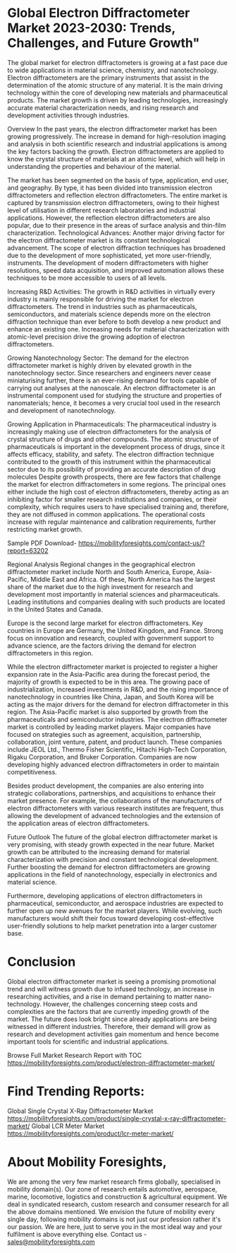 # Global Electron Diffractometer Market 2023-2030: Trends, Challenges, and Future Growth"
The global market for electron diffractometers is growing at a fast pace due to wide applications in material science, chemistry, and nanotechnology. Electron diffractometers are the primary instruments that assist in the determination of the atomic structure of any material. It is the main driving technology within the core of developing new materials and pharmaceutical products. The market growth is driven by leading technologies, increasingly accurate material characterization needs, and rising research and development activities through industries.

Overview
In the past years, the electron diffractometer market has been growing progressively. The increase in demand for high-resolution imaging and analysis in both scientific research and industrial applications is among the key factors backing the growth. Electron diffractometers are applied to know the crystal structure of materials at an atomic level, which will help in understanding the properties and behaviour of the material.

The market has been segmented on the basis of type, application, end user, and geography. By type, it has been divided into transmission electron diffractometers and reflection electron diffractometers. The entire market is captured by transmission electron diffractometers, owing to their highest level of utilisation in different research laboratories and industrial applications. However, the reflection electron diffractometers are also popular, due to their presence in the areas of surface analysis and thin-film characterization.
Technological Advances: Another major driving factor for the electron diffractometer market is its constant technological advancement. The scope of electron diffraction techniques has broadened due to the development of more sophisticated, yet more user-friendly, instruments. The development of modern diffractometers with higher resolutions, speed data acquisition, and improved automation allows these techniques to be more accessible to users of all levels.

Increasing R&D Activities: The growth in R&D activities in virtually every industry is mainly responsible for driving the market for electron diffractometers. The trend in industries such as pharmaceuticals, semiconductors, and materials science depends more on the electron diffraction technique than ever before to both develop a new product and enhance an existing one. Increasing needs for material characterization with atomic-level precision drive the growing adoption of electron diffractometers.

Growing Nanotechnology Sector: The demand for the electron diffractometer market is highly driven by elevated growth in the nanotechnology sector. Since researchers and engineers never cease miniaturising further, there is an ever-rising demand for tools capable of carrying out analyses at the nanoscale. An electron diffractometer is an instrumental component used for studying the structure and properties of nanomaterials; hence, it becomes a very crucial tool used in the research and development of nanotechnology.

Growing Application in Pharmaceuticals: The pharmaceutical industry is increasingly making use of electron diffractometers for the analysis of crystal structure of drugs and other compounds. The atomic structure of pharmaceuticals is important in the development process of drugs, since it affects efficacy, stability, and safety. The electron diffraction technique contributed to the growth of this instrument within the pharmaceutical sector due to its possibility of providing an accurate description of drug molecules
Despite growth prospects, there are few factors that challenge the market for electron diffractometers in some regions. The principal ones either include the high cost of electron diffractometers, thereby acting as an inhibiting factor for smaller research institutions and companies, or their complexity, which requires users to have specialised training and, therefore, they are not diffused in common applications. The operational costs increase with regular maintenance and calibration requirements, further restricting market growth.


Sample PDF Download- https://mobilityforesights.com/contact-us/?report=63202

Regional Analysis
Regional changes in the geographical electron diffractometer market include North and South America, Europe, Asia-Pacific, Middle East and Africa. Of these, North America has the largest share of the market due to the high investment for research and development most importantly in material sciences and pharmaceuticals. Leading institutions and companies dealing with such products are located in the United States and Canada.

Europe is the second large market for electron diffractometers. Key countries in Europe are Germany, the United Kingdom, and France. Strong focus on innovation and research, coupled with government support to advance science, are the factors driving the demand for electron diffractometers in this region.

While the electron diffractometer market is projected to register a higher expansion rate in the Asia-Pacific area during the forecast period, the majority of growth is expected to be in this area. The growing pace of industrialization, increased investments in R&D, and the rising importance of nanotechnology in countries like China, Japan, and South Korea will be acting as the major drivers for the demand for electron diffractometer in this region. The Asia-Pacific market is also supported by growth from the pharmaceuticals and semiconductor industries.
The electron diffractometer market is controlled by leading market players. Major companies have focused on strategies such as agreement, acquisition, partnership, collaboration, joint venture, patent, and product launch. These companies include JEOL Ltd., Thermo Fisher Scientific, Hitachi High-Tech Corporation, Rigaku Corporation, and Bruker Corporation. Companies are now developing highly advanced electron diffractometers in order to maintain competitiveness.

Besides product development, the companies are also entering into strategic collaborations, partnerships, and acquisitions to enhance their market presence. For example, the collaborations of the manufacturers of electron diffractometers with various research institutes are frequent, thus allowing the development of advanced technologies and the extension of the application areas of electron diffractometers.

Future Outlook
The future of the global electron diffractometer market is very promising, with steady growth expected in the near future. Market growth can be attributed to the increasing demand for material characterization with precision and constant technological development. Further boosting the demand for electron diffractometers are growing applications in the field of nanotechnology, especially in electronics and material science.

Furthermore, developing applications of electron diffractometers in pharmaceutical, semiconductor, and aerospace industries are expected to further open up new avenues for the market players. While evolving, such manufacturers would shift their focus toward developing cost-effective user-friendly solutions to help market penetration into a larger customer base.

# Conclusion
Global electron diffractometer market is seeing a promising promotional trend and will witness growth due to infused technology, an increase in researching activities, and a rise in demand pertaining to matter nano-technology. However, the challenges concerning steep costs and complexities are the factors that are currently impeding growth of the market. The future does look bright since already applications are being witnessed in different industries. Therefore, their demand will grow as research and development activities gain momentum and hence become important tools for scientific and industrial applications.


Browse Full Market Research Report with TOC https://mobilityforesights.com/product/electron-diffractometer-market/
# Find Trending Reports:
Global Single Crystal X-Ray Diffractometer Market https://mobilityforesights.com/product/single-crystal-x-ray-diffractometer-market/
Global LCR Meter Market https://mobilityforesights.com/product/lcr-meter-market/

# About Mobility Foresights,
We are among the very few market research firms globally, specialised in mobility domain(s). Our zone of research entails automotive, aerospace, marine, locomotive, logistics and construction & agricultural equipment. We deal in syndicated research, custom research and consumer research for all the above domains mentioned.
We envision the future of mobility every single day, following mobility domains is not just our profession rather it's our passion. We are here, just to serve you in the most ideal way and your fulfilment is above everything else. Contact us -  sales@mobilityforesights.com 





